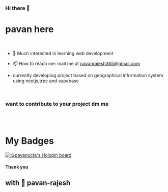 ### Hi there 👋

# pavan here

  <br>


- 💬 Much interested in learning web development

- 📫 How to reach me: mail me at pavanrajesh365@gmail.com
- currently developing project based on geographical information system using nextjs,trpc and supabase
<br>

### want to contribute to your project dm me 
<br>
<br>
 
 <h1> My Badges </h1>
 
 
 
[![@pavanocta's Holopin board](https://holopin.me/pavanocta)](https://holopin.io/@pavanocta)



#### Thank you 



##  with 💖 pavan-rajesh


